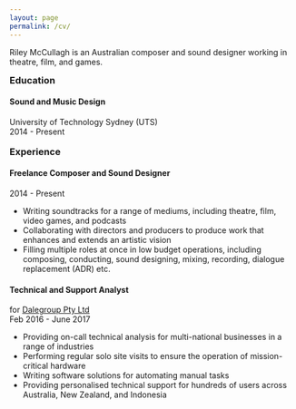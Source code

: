 ```yaml
---
layout: page
permalink: /cv/
---
```


Riley McCullagh is an Australian composer and sound designer working in theatre, film, and games.



<div class="greybox">

<h3 style="margin: 0px">Education</h3>

<h4 style="bottom-margin: 0px">Sound and Music Design</h4>
University of Technology Sydney (UTS)
<br>
2014 - Present                   

</div>
<br>

<div class="greybox">
<h3 style="margin: 0px">Experience</h3>

<h4>Freelance Composer and Sound Designer</h4>

2014 - Present
<ul>
<li> Writing soundtracks for a range of mediums, including theatre, film, video games, and podcasts </li>
<li> Collaborating with directors and producers to produce work that enhances and extends an artistic vision </li>
<li> Filling multiple roles at once in low budget operations, including composing, conducting, sound designing, mixing, recording, dialogue replacement (ADR) etc. </li>
</ul>

</div>

<div class="greybox">
<h4>Technical and Support Analyst</h4>

for <a href="http://dalegroup.net/">Dalegroup Pty Ltd</a>
<br>
Feb 2016 - June 2017

<ul>
<li>Providing on-call technical analysis for multi-national businesses in a range of industries</li>
<li>Performing regular solo site visits to ensure the operation of mission-critical hardware</li>
<li>Writing software solutions for automating manual tasks</li>
<li>Providing personalised technical support for hundreds of users across Australia, New Zealand, and Indonesia</li>
</ul>

</div>
